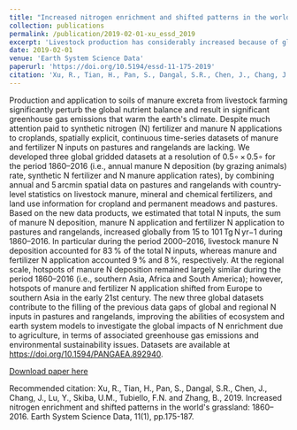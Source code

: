 ```yaml
---
title: "Increased nitrogen enrichment and shifted patterns in the world's grassland: 1860–2016"
collection: publications
permalink: /publication/2019-02-01-xu_essd_2019
excerpt: 'Livestock production has considerably increased because of global growing meat consumption. Permanent meadows and pastures used by livestock consists of 25% of the total land and generate 33%–50% of world total agricultural GDP. Production and application to soils of manure excreta from livestock farming significantly perturb the global nutrient balance and result in significant greenhouse gas emissions that warm the earth climate. Considering the importance of manure nutrient on environmental sustainability, it is necessary to precisely estimate the amount of livestock manure at national or even global scales. This is the first study that attempted to consider major sources of anthropogenic nitrogen inputs in permanent meadows and pastures and hence generated time-series gridded datasets of manure and fertilizer nitrogen application rates and manure deposition rate during 1860–2016. We found that the total grassland nitrogen input increased by 7-fold in the past 156 years. A faster increase of global livestock manure was found in the past half a century. Hotspots of nitrogen application in pasture shifted from Europe to southern Asia, specifically China and India in the early 21st century, which indicated spatial transformation of environmental problems.'
date: 2019-02-01
venue: 'Earth System Science Data'
paperurl: 'https://doi.org/10.5194/essd-11-175-2019'
citation: 'Xu, R., Tian, H., Pan, S., Dangal, S.R., Chen, J., Chang, J., Lu, Y., Skiba, U.M., Tubiello, F.N. and Zhang, B., 2019. Increased nitrogen enrichment and shifted patterns in the world&apos;s grassland: 1860–2016. Earth System Science Data, 11(1), pp.175-187.'
---
```

Production and application to soils of manure excreta from livestock farming significantly perturb the global nutrient balance and result in significant greenhouse gas emissions that warm the earth&apos;s climate. Despite much attention paid to synthetic nitrogen (N) fertilizer and manure N applications to croplands, spatially explicit, continuous time-series datasets of manure and fertilizer N inputs on pastures and rangelands are lacking. We developed three global gridded datasets at a resolution of 0.5∘ × 0.5∘ for the period 1860–2016 (i.e., annual manure N deposition (by grazing animals) rate, synthetic N fertilizer and N manure application rates), by combining annual and 5 arcmin spatial data on pastures and rangelands with country-level statistics on livestock manure, mineral and chemical fertilizers, and land use information for cropland and permanent meadows and pastures. Based on the new data products, we estimated that total N inputs, the sum of manure N deposition, manure N application and fertilizer N application to pastures and rangelands, increased globally from 15 to 101 Tg N yr−1 during 1860–2016. In particular during the period 2000–2016, livestock manure N deposition accounted for 83 % of the total N inputs, whereas manure and fertilizer N application accounted 9 % and 8 %, respectively. At the regional scale, hotspots of manure N deposition remained largely similar during the period 1860–2016 (i.e., southern Asia, Africa and South America); however, hotspots of manure and fertilizer N application shifted from Europe to southern Asia in the early 21st century. The new three global datasets contribute to the filling of the previous data gaps of global and regional N inputs in pastures and rangelands, improving the abilities of ecosystem and earth system models to investigate the global impacts of N enrichment due to agriculture, in terms of associated greenhouse gas emissions and environmental sustainability issues. Datasets are available at https://doi.org/10.1594/PANGAEA.892940.

[Download paper here](https://doi.org/10.5194/essd-11-175-2019)

Recommended citation: Xu, R., Tian, H., Pan, S., Dangal, S.R., Chen, J., Chang, J., Lu, Y., Skiba, U.M., Tubiello, F.N. and Zhang, B., 2019. Increased nitrogen enrichment and shifted patterns in the world's grassland: 1860–2016. Earth System Science Data, 11(1), pp.175-187.